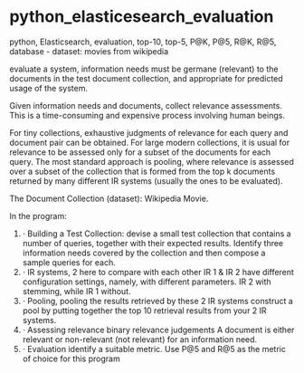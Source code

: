# python_elasticesearch_evaluation
python, Elasticsearch, evaluation, top-10, top-5, P@K, P@5, R@K, R@5, database - dataset: movies from wikipedia

evaluate a system, information needs must be germane (relevant) to the documents in the test document collection, and appropriate for predicted usage of the system. 

Given information needs and documents, collect relevance assessments. This is a time-consuming and expensive process involving human beings. 

For tiny collections, exhaustive judgments of relevance for each query and document pair can be obtained. 
For large modern collections, it is usual for relevance to be assessed only for a subset of the documents for each query. 
The most standard approach is pooling, 
where relevance is assessed over a subset of the collection that is formed 
from the top k documents returned by  many different IR systems (usually the ones to be evaluated).

The Document Collection (dataset): Wikipedia Movie.

In the program:
1) ·	Building a Test Collection:
  devise a small test collection that contains a number of queries, together with their expected results.
  Identify three information needs covered by the collection and then compose a sample queries for each.
2) ·	IR systems, 2 here to compare with each other
  IR 1 & IR 2 have different configuration settings, namely, with different parameters.
  IR 2 with stemming, while IR 1 without.
3) ·	Pooling, pooling the results retrieved by these 2 IR systems
  construct a pool by putting together the top 10 retrieval results from your 2 IR systems.
4) ·	Assessing relevance
  binary relevance judgements
  A document is either relevant or non-relevant (not relevant) for an information need. 
5) ·	Evaluation 
  identify a suitable metric. Use P@5 and R@5 as the metric of choice for this program
